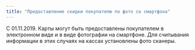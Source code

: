```yaml
---
title: "Предоставление скидки покупателю по фото со смартфона"
---
```


С 01.11.2019. Карты могут быть предоставлены покупателем в электронном виде и в виде фотографии на смартфоне. Для считывания информации в этих случаях на кассах установлены фото сканеры.